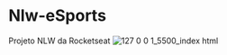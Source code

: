 # Nlw-eSports
Projeto NLW da Rocketseat
![127 0 0 1_5500_index html](https://user-images.githubusercontent.com/103382295/190900000-605663b7-6046-4c4f-8d33-416a8d027eee.png)
